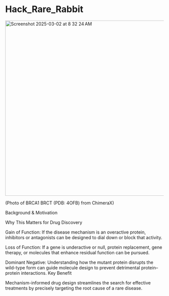 # Hack_Rare_Rabbit 

<img width="557" alt="Screenshot 2025-03-02 at 8 32 24 AM" src="https://github.com/user-attachments/assets/b93f20e8-7e92-4d8d-9e90-2c61502a1e1b" />

(Photo of BRCA1 BRCT (PDB: 4OFB) from ChimeraX)

Background & Motivation

Why This Matters for Drug Discovery

Gain of Function: If the disease mechanism is an overactive protein, inhibitors or antagonists can be designed to dial down or block that activity.

Loss of Function: If a gene is underactive or null, protein replacement, gene therapy, or molecules that enhance residual function can be pursued.

Dominant Negative: Understanding how the mutant protein disrupts the wild-type form can guide molecule design to prevent detrimental protein–protein interactions.
Key Benefit

Mechanism-informed drug design streamlines the search for effective treatments by precisely targeting the root cause of a rare disease.
